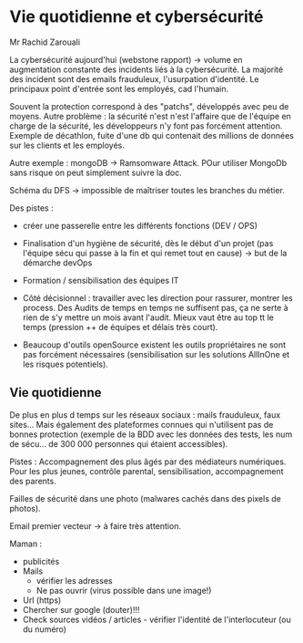 # Vie quotidienne et cybersécurité

Mr Rachid Zarouali

La cybersécurité aujourd'hui (webstone rapport) -> volume en augmentation constante des incidents liés à la cybersécurité. La majorité des incident sont des emails frauduleux, l'usurpation d'identité. Le principaux point d'entrée sont les employés, cad l'humain. 

Souvent la protection correspond à des "patchs", développés avec peu de moyens. Autre problème : la sécurité n'est n'est l'affaire que de l'équipe en charge de la sécurité, les développeurs n'y font pas forcément attention. Exemple de décathlon, fuite d'une db qui contenait des millions de données sur les clients et les employés. 

Autre exemple : mongoDB -> Ramsomware Attack. POur utiliser MongoDb sans risque on peut simplement suivre la doc. 

 Schéma du DFS -> impossible de maîtriser toutes les branches du métier. 

Des pistes : 

* créer une passerelle entre les différents fonctions (DEV / OPS) 
* Finalisation d'un hygiène de sécurité, dès le début d'un projet (pas l'équipe sécu qui passe à la fin et qui remet tout en cause) -> but de la démarche devOps 

* Formation / sensibilisation des équipes IT
* Côté décisionnel : travailler avec les direction pour rassurer, montrer les process. Des Audits de temps en temps ne suffisent pas, ça ne serte à rien de s'y mettre un mois avant l'audit. Mieux vaut être au top tt le temps (pression ++ de équipes et délais très court). 
* Beaucoup d'outils openSource existent les outils propriétaires ne sont pas forcément nécessaires (sensibilisation sur les solutions AllInOne et les risques potentiels). 

## Vie quotidienne

De plus en plus d temps sur les réseaux sociaux : mails frauduleux, faux sites... Mais également des plateformes connues qui n'utilisent pas de bonnes protection (exemple de la BDD avec les données des tests, les num de sécu... de 300 000 personnes qui étaient accessibles). 

Pistes : Accompagnement des plus âgés par des médiateurs numériques. Pour les plus jeunes, contrôle parental, sensibilisation, accompagnement des parents. 

Failles de sécurité dans une photo (malwares cachés dans des pixels de photos). 

Email premier vecteur -> à faire très attention. 



Maman : 

- publicités
- Mails 
  - vérifier les adresses
  - Ne pas ouvrir (virus possible dans une image!)
- Url (https)
- Chercher sur google (douter)!!!
- Check sources vidéos / articles - vérifier l'identité de l'interlocuteur (ou du numéro)

